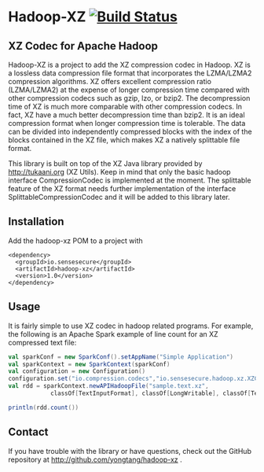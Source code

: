 Hadoop-XZ [![Build Status](https://travis-ci.org/yongtang/hadoop-xz.svg?branch=master)](https://travis-ci.org/yongtang/hadoop-xz)
=========


XZ Codec for Apache Hadoop
--------------------------

Hadoop-XZ is a project to add the XZ compression codec in Hadoop.  XZ is a lossless data compression file format that incorporates the LZMA/LZMA2 compression algorithms.  XZ offers excellent compression ratio (LZMA/LZMA2) at the expense of longer compression time compared with other compression codecs such as gzip, lzo, or bzip2.  The decompression time of XZ is much more comparable with other compression codecs.  In fact, XZ have a much better decompression time than bzip2. It is an ideal compression format when longer compression time is tolerable.  The data can be divided into independently compressed blocks with the index of the blocks contained in the XZ file, which makes XZ a natively splittable file format.

This library is built on top of the XZ Java library provided by http://tukaani.org (XZ Utils).  Keep in mind that only the basic hadoop interface CompressionCodec is implemented at the moment.  The splittable feature of the XZ format needs further implementation of the interface SplittableCompressionCodec and it will be added to this library later.


Installation
------------
Add the hadoop-xz POM to a project with
```
<dependency>
  <groupId>io.sensesecure</groupId>
  <artifactId>hadoop-xz</artifactId>
  <version>1.0</version>
</dependency>
```


Usage
-----
It is fairly simple to use XZ codec in hadoop related programs.  For example, the following is an Apache Spark example of line count for an XZ compressed text file:

```scala
val sparkConf = new SparkConf().setAppName("Simple Application")
val sparkContext = new SparkContext(sparkConf)
val configuration = new Configuration()
configuration.set("io.compression.codecs","io.sensesecure.hadoop.xz.XZCodec")
val rdd = sparkContext.newAPIHadoopFile("sample.text.xz",
            classOf[TextInputFormat], classOf[LongWritable], classOf[Text], configuration)

println(rdd.count())
```


Contact
-------
If you have trouble with the library or have questions, check out the GitHub repository at http://github.com/yongtang/hadoop-xz .
